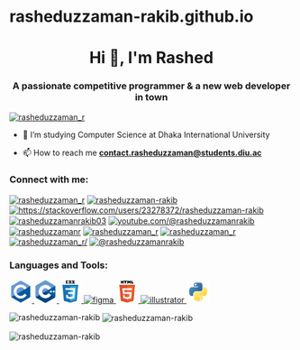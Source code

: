 # rasheduzzaman-rakib.github.io

<h1 align="center">Hi 👋, I'm Rashed</h1>
<h3 align="center">A passionate competitive programmer & a new web developer in town</h3>
<p align="left"> <a href="https://twitter.com/rasheduzzaman_r" target="blank"><img src="https://img.shields.io/twitter/follow/rasheduzzaman_r?logo=twitter&style=for-the-badge" alt="rasheduzzaman_r" /></a> </p>

- 🌱 I’m studying Computer Science at Dhaka International University 

- 📫 How to reach me **contact.rasheduzzaman@students.diu.ac**

<h3 align="left">Connect with me:</h3>
<p align="left">
<a href="https://twitter.com/rasheduzzaman_r" target="blank"><img align="center" src="https://raw.githubusercontent.com/rahuldkjain/github-profile-readme-generator/master/src/images/icons/Social/twitter.svg" alt="rasheduzzaman_r" height="30" width="40" /></a>
<a href="https://linkedin.com/in/rasheduzzaman-rakib" target="blank"><img align="center" src="https://raw.githubusercontent.com/rahuldkjain/github-profile-readme-generator/master/src/images/icons/Social/linked-in-alt.svg" alt="rasheduzzaman-rakib" height="30" width="40" /></a>
<a href="https://stackoverflow.com/users/https://stackoverflow.com/users/23278372/rasheduzzaman-rakib" target="blank"><img align="center" src="https://raw.githubusercontent.com/rahuldkjain/github-profile-readme-generator/master/src/images/icons/Social/stack-overflow.svg" alt="https://stackoverflow.com/users/23278372/rasheduzzaman-rakib" height="30" width="40" /></a>
<a href="https://fb.com/rasheduzzamanrakib03" target="blank"><img align="center" src="https://raw.githubusercontent.com/rahuldkjain/github-profile-readme-generator/master/src/images/icons/Social/facebook.svg" alt="rasheduzzamanrakib03" height="30" width="40" /></a>
<a href="https://www.youtube.com/c/youtube.com/@rasheduzzamanrakib" target="blank"><img align="center" src="https://raw.githubusercontent.com/rahuldkjain/github-profile-readme-generator/master/src/images/icons/Social/youtube.svg" alt="youtube.com/@rasheduzzamanrakib" height="30" width="40" /></a>
<a href="https://www.codechef.com/users/rasheduzzamanr" target="blank"><img align="center" src="https://cdn.jsdelivr.net/npm/simple-icons@3.1.0/icons/codechef.svg" alt="rasheduzzamanr" height="30" width="40" /></a>
<a href="https://www.hackerrank.com/rasheduzzaman_r" target="blank"><img align="center" src="https://raw.githubusercontent.com/rahuldkjain/github-profile-readme-generator/master/src/images/icons/Social/hackerrank.svg" alt="rasheduzzaman_r" height="30" width="40" /></a>
<a href="https://codeforces.com/profile/rasheduzzaman_r" target="blank"><img align="center" src="https://raw.githubusercontent.com/rahuldkjain/github-profile-readme-generator/master/src/images/icons/Social/codeforces.svg" alt="rasheduzzaman_r" height="30" width="40" /></a>
<a href="https://www.leetcode.com/rasheduzzaman_r/" target="blank"><img align="center" src="https://raw.githubusercontent.com/rahuldkjain/github-profile-readme-generator/master/src/images/icons/Social/leet-code.svg" alt="rasheduzzaman_r/" height="30" width="40" /></a>
<a href="https://www.hackerearth.com/@rasheduzzamanrakib" target="blank"><img align="center" src="https://raw.githubusercontent.com/rahuldkjain/github-profile-readme-generator/master/src/images/icons/Social/hackerearth.svg" alt="@rasheduzzamanrakib" height="30" width="40" /></a>
</p>

<h3 align="left">Languages and Tools:</h3>
<p align="left"> <a href="https://www.cprogramming.com/" target="_blank" rel="noreferrer"> <img src="https://raw.githubusercontent.com/devicons/devicon/master/icons/c/c-original.svg" alt="c" width="40" height="40"/> </a> <a href="https://www.w3schools.com/cpp/" target="_blank" rel="noreferrer"> <img src="https://raw.githubusercontent.com/devicons/devicon/master/icons/cplusplus/cplusplus-original.svg" alt="cplusplus" width="40" height="40"/> </a> <a href="https://www.w3schools.com/css/" target="_blank" rel="noreferrer"> <img src="https://raw.githubusercontent.com/devicons/devicon/master/icons/css3/css3-original-wordmark.svg" alt="css3" width="40" height="40"/> </a> <a href="https://www.figma.com/" target="_blank" rel="noreferrer"> <img src="https://www.vectorlogo.zone/logos/figma/figma-icon.svg" alt="figma" width="40" height="40"/> </a> <a href="https://www.w3.org/html/" target="_blank" rel="noreferrer"> <img src="https://raw.githubusercontent.com/devicons/devicon/master/icons/html5/html5-original-wordmark.svg" alt="html5" width="40" height="40"/> </a> <a href="https://www.adobe.com/in/products/illustrator.html" target="_blank" rel="noreferrer"> <img src="https://www.vectorlogo.zone/logos/adobe_illustrator/adobe_illustrator-icon.svg" alt="illustrator" width="40" height="40"/> </a> <a href="https://www.python.org" target="_blank" rel="noreferrer"> <img src="https://raw.githubusercontent.com/devicons/devicon/master/icons/python/python-original.svg" alt="python" width="40" height="40"/> </a> </p>

<p><img align="left" src="https://github-readme-stats.vercel.app/api/top-langs?username=rasheduzzaman-rakib&show_icons=true&locale=en&layout=compact" alt="rasheduzzaman-rakib" /></p>

<p>&nbsp;<img align="center" src="https://github-readme-stats.vercel.app/api?username=rasheduzzaman-rakib&show_icons=true&locale=en" alt="rasheduzzaman-rakib" /></p>

<p><img align="center" src="https://github-readme-streak-stats.herokuapp.com/?user=rasheduzzaman-rakib&" alt="rasheduzzaman-rakib" /></p>
